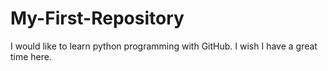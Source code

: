 # My-First-Repository

I would like to learn python programming with GitHub. I wish I have a great time here.
